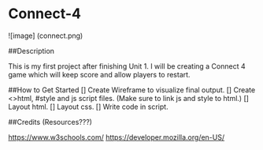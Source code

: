 # Connect-4

![image]
(connect.png)

##Description 

This is my first project after finishing Unit 1. I will be creating a Connect 4 game which will keep score and allow players to restart.


##How to Get Started
[] Create Wireframe to visualize final output. 
[] Create <>html, #style and js script files. 
    (Make sure to link js and style to html.)
[] Layout html.
[] Layout css. 
[] Write code in script.



##Credits (Resources???)

https://www.w3schools.com/
https://developer.mozilla.org/en-US/

